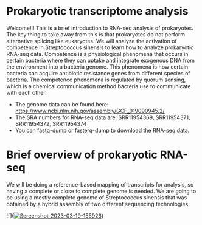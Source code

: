 # Prokaryotic transcriptome analysis
Welcome!!! This is a brief introduction to RNA-seq analysis of prokaryotes. The key thing to take away from this is that prokaryotes do not perform alternative splicing like eukaryotes. We will analyze the activation of competence in Streptococcus sinensis to learn how to analyze prokaryotic RNA-seq data. Competence is a physiological phenomena that occurs in certain bacteria where they can uptake and integrate exogenous DNA from the environment into a bacteria genome. This phenomena is how certain bacteria can acquire antibiotic resistance genes from different species of bacteria. The competence phenomena is regulated by quorum sensing, which is a chemical communication method bacteria use to communicate with each other.
- The genome data can be found here: https://www.ncbi.nlm.nih.gov/assembly/GCF_019090945.2/
- The SRA numbers for RNA-seq data are: SRR11954369, SRR11954371, SRR11954372, SRR11954374
- You can fastq-dump or fasterq-dump to download the RNA-seq data.

# Brief overview of prokaryotic RNA-seq
We will be doing a reference-based mapping of transcripts for analysis, so having a complete or close to complete genome is needed. We are going to be using a mostly complete genome of Streptococcus sinensis that was obtained by a hybrid assembly of two different sequencing technologies.

![](<a href="https://ibb.co/JjLkz3b"><img src="https://i.ibb.co/nM2kDPV/Screenshot-2023-03-19-155926.png" alt="Screenshot-2023-03-19-155926" border="0"></a>)
